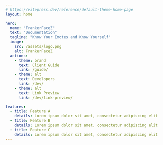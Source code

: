 ```yaml
---
# https://vitepress.dev/reference/default-theme-home-page
layout: home

hero:
  name: "FrankerFaceZ"
  text: "Documentation"
  tagline: "Know Your Emotes and Know Yourself"
  image:
    src: /assets/logo.png
    alt: FrankerFaceZ
  actions:
    - theme: brand
      text: Client Guide
      link: /guide/
    - theme: alt
      text: Developers
      link: /dev/
    - theme: alt
      text: Link Preview
      link: /dev/link-preview/

features:
  - title: Feature A
    details: Lorem ipsum dolor sit amet, consectetur adipiscing elit
  - title: Feature B
    details: Lorem ipsum dolor sit amet, consectetur adipiscing elit
  - title: Feature C
    details: Lorem ipsum dolor sit amet, consectetur adipiscing elit
---
```

